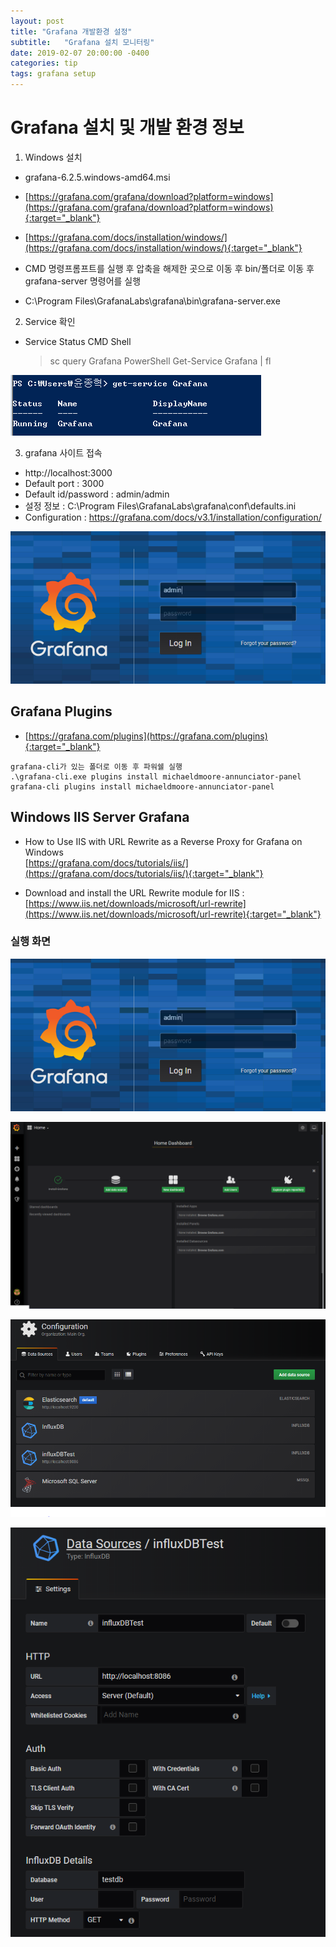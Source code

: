 ```yaml
---
layout: post
title: "Grafana 개발환경 설정"
subtitle:   "Grafana 설치 모니터링"
date: 2019-02-07 20:00:00 -0400
categories: tip
tags: grafana setup
---
```



# Grafana 설치 및 개발 환경 정보
1. Windows 설치
- grafana-6.2.5.windows-amd64.msi
- [https://grafana.com/grafana/download?platform=windows](https://grafana.com/grafana/download?platform=windows){:target="_blank"}
- [https://grafana.com/docs/installation/windows/](https://grafana.com/docs/installation/windows/){:target="_blank"}

- CMD 명령프롬프트를 실행 후 압축을 해제한 곳으로 이동 후 bin/폴더로 이동 후 grafana-server 명령어를 실행
- C:\Program Files\GrafanaLabs\grafana\bin\grafana-server.exe

2. Service 확인
 - Service Status
 CMD Shell
   > sc query Grafana
 PowerShell 
   > Get-Service Grafana | fl

![img2](/assets/img/post/grafana/img02.PNG)

3. grafana 사이트 접속
- http://localhost:3000
- Default port : 3000
- Default id/password : admin/admin
- 설정 정보 : C:\Program Files\GrafanaLabs\grafana\conf\defaults.ini
- Configuration : https://grafana.com/docs/v3.1/installation/configuration/

![img3](/assets/img/post/grafana/img03.PNG)


## Grafana Plugins   
- [https://grafana.com/plugins](https://grafana.com/plugins){:target="_blank"}
```
grafana-cli가 있는 폴더로 이동 후 파워쉘 실행
.\grafana-cli.exe plugins install michaeldmoore-annunciator-panel
grafana-cli plugins install michaeldmoore-annunciator-panel
```

## Windows IIS Server Grafana
- How to Use IIS with URL Rewrite as a Reverse Proxy for Grafana on Windows  
  [https://grafana.com/docs/tutorials/iis/](https://grafana.com/docs/tutorials/iis/){:target="_blank"}

- Download and install the URL Rewrite module for IIS : 
  [https://www.iis.net/downloads/microsoft/url-rewrite](https://www.iis.net/downloads/microsoft/url-rewrite){:target="_blank"}


### 실행 화면

![img3](/assets/img/post/grafana/img03.PNG)

![img4](/assets/img/post/grafana/img04.PNG)

![img5](/assets/img/post/grafana/img05.PNG)

![img6](/assets/img/post/grafana/img06.PNG)


